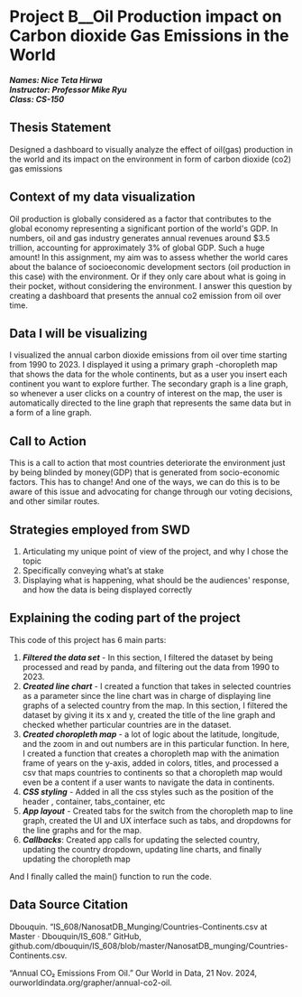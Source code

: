 # Project B__Oil Production impact on Carbon dioxide Gas Emissions in the World

***Names: Nice Teta Hirwa*** <br />
***Instructor: Professor Mike Ryu*** <br />
***Class: CS-150*** <br />


## Thesis Statement
Designed a dashboard to visually analyze the effect of oil(gas) production in the world and its impact on the environment in
form of carbon dioxide (co2) gas emissions

## Context of my data visualization
Oil production is globally considered as a factor that contributes to the global economy representing a significant portion of the world's GDP.
In numbers,  oil and gas industry generates annual revenues around $3.5 trillion, accounting for approximately 3% of global GDP. Such
a huge amount! In this assignment, my aim was to assess whether the world cares about the balance of
socioeconomic development sectors (oil production in this case) with the environment. Or if they only care about what is going in their pocket,
without considering the environment. I answer this question by creating a dashboard that presents the annual co2 emission from oil over time.

## Data I will be visualizing
I visualized the annual carbon dioxide emissions from oil over time starting from 1990 to 2023. 
I displayed it using a primary graph -choropleth map that shows the data for the whole continents, but as a user you 
insert each continent you want to explore further. The secondary graph is a line graph, so whenever a user clicks on a country
of interest on the map, the user is automatically directed to the line graph that represents the same data
but in a form of a line graph.

## Call to Action
This is a call to action that most countries deteriorate the environment just by being blinded by money(GDP) that is generated from socio-economic factors.
This has to change! And one of the ways, we can do this is to be aware of this issue and advocating for change through our voting decisions,
and other similar routes.


## Strategies employed from SWD
1.  Articulating my unique point of view of the project, and why I chose the topic
2. Specifically conveying what’s at stake
3. Displaying what is happening, what should be the audiences' response, and how the data is being displayed correctly

## Explaining the coding part of the project
This code of this project has 6 main parts:
1. ***Filtered the data set*** - In this section, I filtered the dataset by being processed and read by panda, and filtering out 
the data from 1990 to 2023.
2. ***Created line chart*** - I created a function that takes in selected countries as a parameter since the line chart was in charge of displaying
line graphs of a selected country from the map. In this section, I filtered the dataset by giving it its x and y, created the title of the line graph 
and checked whether particular countries are in the dataset. 
3. ***Created choropleth map*** - a lot of logic about the latitude, longitude, and the zoom in and out numbers are in this particular function.
In here, I created a function that creates a choropleth map with the animation frame of years on the y-axis, added in colors, titles, and 
processed a csv that maps countries to continents so that a choropleth map would even be a content if a user wants to navigate the data in
continents.
4. ***CSS styling*** - Added in all the css styles such as the position of the header , container, tabs_container, etc
5. ***App layout*** - Created tabs for the switch from the choropleth map to line graph, created the UI and UX interface such as tabs, and
dropdowns for the line graphs and for the map.
6. ***Callbacks***: Created app calls for updating the selected country, updating the country dropdown, updating line charts, 
and finally updating the choropleth map

And I finally called the main() function to run the code.

## Data Source Citation

Dbouquin. “IS_608/NanosatDB_Munging/Countries-Continents.csv at Master · Dbouquin/IS_608.” GitHub,   
     github.com/dbouquin/IS_608/blob/master/NanosatDB_munging/Countries-Continents.csv.

“Annual CO₂ Emissions From Oil.” Our World in Data, 21 Nov. 2024, ourworldindata.org/grapher/annual-co2-oil.



